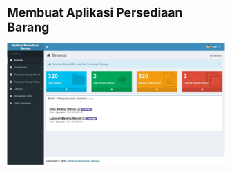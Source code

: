 # Membuat Aplikasi Persediaan Barang

<p align="center">
<img src="https://github.com/MhmmdAmier/aplikasi-persediaan-barang/blob/master/images.jpg">
